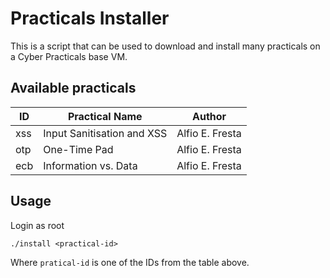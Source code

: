 # Practicals Installer

This is a script that can be used to download and install many
practicals on a Cyber Practicals base VM.


## Available practicals

| ID  | Practical Name             | Author          |
|-----|----------------------------|-----------------|
| xss | Input Sanitisation and XSS | Alfio E. Fresta |
| otp | One-Time Pad               | Alfio E. Fresta |
| ecb | Information vs. Data       | Alfio E. Fresta |


## Usage

Login as root
```
./install <practical-id>
```

Where `pratical-id` is one of the IDs from the table above.
